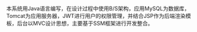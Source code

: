 # 
本系统用Java语言编写，在设计过程中使用B/S架构，应用MySQL为数据库，Tomcat为应用服务器，JWT进行用户的权限管理，并结合JSP作为后端渲染模板，后台以MVC设计思想，主要基于SSM框架进行开发整合。
